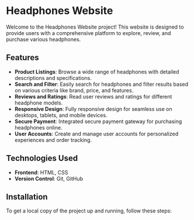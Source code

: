 # Headphones Website

Welcome to the Headphones Website project! This website is designed to provide users with a comprehensive platform to explore, review, and purchase various headphones.

## Features

- **Product Listings**: Browse a wide range of headphones with detailed descriptions and specifications.
- **Search and Filter**: Easily search for headphones and filter results based on various criteria like brand, price, and features.
- **Reviews and Ratings**: Read user reviews and ratings for different headphone models.
- **Responsive Design**: Fully responsive design for seamless use on desktops, tablets, and mobile devices.
- **Secure Payment**: Integrated secure payment gateway for purchasing headphones online.
- **User Accounts**: Create and manage user accounts for personalized experiences and order tracking.

## Technologies Used

- **Frontend**: HTML, CSS
- **Version Control**: Git, GitHub

## Installation

To get a local copy of the project up and running, follow these steps: